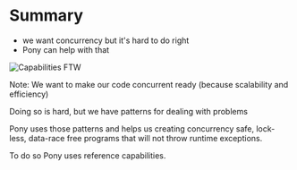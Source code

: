 # Summary

- we want concurrency but it's hard to do right
- Pony can help with that

![Capabilities FTW](md/capabilities_ftw.jpg)

Note:
We want to make our code concurrent ready (because scalability and efficiency)

Doing so is hard, but we have patterns for dealing with problems

Pony uses those patterns and helps us creating concurrency safe, lock-less, data-race free
programs that will not throw runtime exceptions.

To do so Pony uses reference capabilities.
